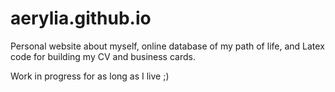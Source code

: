 # aerylia.github.io
Personal website about myself, online database of my path of life, and Latex code for building my CV and business cards.

Work in progress for as long as I live ;)
